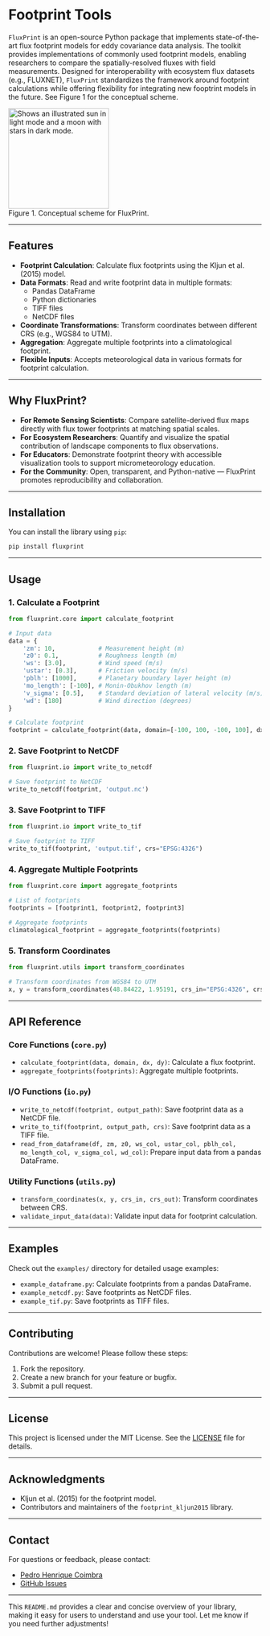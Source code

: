 # Footprint Tools

`FluxPrint` is an open-source Python package that implements state-of-the-art flux footprint models for eddy covariance data analysis. The toolkit provides implementations of commonly used footprint models, enabling researchers to compare the spatially-resolved fluxes with field measurements. Designed for interoperability with ecosystem flux datasets (e.g., FLUXNET), `FluxPrint` standardizes the framework around footprint calculations while offering flexibility for integrating new fooptrint models in the future. See Figure 1 for the conceptual scheme.

<picture>
  <source media="(prefers-color-scheme: dark)" srcset="misc/conceptual_scheme_dark.png">
  <source media="(prefers-color-scheme: light)" srcset="misc/conceptual_scheme.png">
  <img alt="Shows an illustrated sun in light mode and a moon with stars in dark mode." src="https://user-images.githubusercontent.com/25423296/163456779-a8556205-d0a5-45e2-ac17-42d089e3c3f8.png" height="200px">
  <figcaption>Figure 1. Conceptual scheme for FluxPrint.</figcaption>
</picture>


---

## Features

- **Footprint Calculation**: Calculate flux footprints using the Kljun et al. (2015) model.
- **Data Formats**: Read and write footprint data in multiple formats:
  - Pandas DataFrame
  - Python dictionaries
  - TIFF files
  - NetCDF files
- **Coordinate Transformations**: Transform coordinates between different CRS (e.g., WGS84 to UTM).
- **Aggregation**: Aggregate multiple footprints into a climatological footprint.
- **Flexible Inputs**: Accepts meteorological data in various formats for footprint calculation.

---

## Why FluxPrint?

- **For Remote Sensing Scientists**: Compare satellite-derived flux maps directly with flux tower footprints at matching spatial scales.
- **For Ecosystem Researchers**: Quantify and visualize the spatial contribution of landscape components to flux observations.
- **For Educators**: Demonstrate footprint theory with accessible visualization tools to support micrometeorology education.
- **For the Community**: Open, transparent, and Python-native — FluxPrint promotes reproducibility and collaboration.

---

## Installation

You can install the library using `pip`:

```bash
pip install fluxprint
```

---

## Usage

### 1. Calculate a Footprint

```python
from fluxprint.core import calculate_footprint

# Input data
data = {
    'zm': 10,            # Measurement height (m)
    'z0': 0.1,           # Roughness length (m)
    'ws': [3.0],         # Wind speed (m/s)
    'ustar': [0.3],      # Friction velocity (m/s)
    'pblh': [1000],      # Planetary boundary layer height (m)
    'mo_length': [-100], # Monin-Obukhov length (m)
    'v_sigma': [0.5],    # Standard deviation of lateral velocity (m/s)
    'wd': [180]          # Wind direction (degrees)
}

# Calculate footprint
footprint = calculate_footprint(data, domain=[-100, 100, -100, 100], dx=10, dy=10)
```

### 2. Save Footprint to NetCDF

```python
from fluxprint.io import write_to_netcdf

# Save footprint to NetCDF
write_to_netcdf(footprint, 'output.nc')
```

### 3. Save Footprint to TIFF

```python
from fluxprint.io import write_to_tif

# Save footprint to TIFF
write_to_tif(footprint, 'output.tif', crs="EPSG:4326")
```

### 4. Aggregate Multiple Footprints

```python
from fluxprint.core import aggregate_footprints

# List of footprints
footprints = [footprint1, footprint2, footprint3]

# Aggregate footprints
climatological_footprint = aggregate_footprints(footprints)
```

### 5. Transform Coordinates

```python
from fluxprint.utils import transform_coordinates

# Transform coordinates from WGS84 to UTM
x, y = transform_coordinates(48.84422, 1.95191, crs_in="EPSG:4326", crs_out="EPSG:3035")
```

---

## API Reference

### Core Functions (`core.py`)
- `calculate_footprint(data, domain, dx, dy)`: Calculate a flux footprint.
- `aggregate_footprints(footprints)`: Aggregate multiple footprints.

### I/O Functions (`io.py`)
- `write_to_netcdf(footprint, output_path)`: Save footprint data as a NetCDF file.
- `write_to_tif(footprint, output_path, crs)`: Save footprint data as a TIFF file.
- `read_from_dataframe(df, zm, z0, ws_col, ustar_col, pblh_col, mo_length_col, v_sigma_col, wd_col)`: Prepare input data from a pandas DataFrame.

### Utility Functions (`utils.py`)
- `transform_coordinates(x, y, crs_in, crs_out)`: Transform coordinates between CRS.
- `validate_input_data(data)`: Validate input data for footprint calculation.

---

## Examples

Check out the `examples/` directory for detailed usage examples:
- `example_dataframe.py`: Calculate footprints from a pandas DataFrame.
- `example_netcdf.py`: Save footprints as NetCDF files.
- `example_tif.py`: Save footprints as TIFF files.

---

## Contributing

Contributions are welcome! Please follow these steps:
1. Fork the repository.
2. Create a new branch for your feature or bugfix.
3. Submit a pull request.

---

## License

This project is licensed under the MIT License. See the [LICENSE](LICENSE.txt) file for details.

---

## Acknowledgments

- Kljun et al. (2015) for the footprint model.
- Contributors and maintainers of the `footprint_kljun2015` library.

---

## Contact

For questions or feedback, please contact:
- [Pedro Henrique Coimbra](mailto:pedro-henrique.herig-coimbra@inrae.fr)
- [GitHub Issues](https://github.com/pedrohenriquecoimbra/fluxprint/issues)

---

This `README.md` provides a clear and concise overview of your library, making it easy for users to understand and use your tool. Let me know if you need further adjustments!